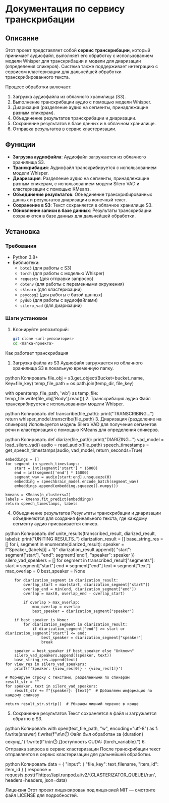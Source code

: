 # Документация по сервису транскрибации

## Описание

Этот проект представляет собой **сервис транскрибации**, который принимает аудиофайл, выполняет его обработку с использованием модели Whisper для транскрибации и модели для диаризации (определения спикеров). Система также поддерживает интеграцию с сервисом кластеризации для дальнейшей обработки транскрибированного текста.

Процесс обработки включает:
1. Загрузка аудиофайла из облачного хранилища (S3).
2. Выполнение транскрибации аудио с помощью модели Whisper.
3. Диаризация (разделение аудио на сегменты, принадлежащие разным спикерам).
4. Объединение результатов транскрибации и диаризации.
5. Сохранение результатов в базе данных и в облачном хранилище.
6. Отправка результатов в сервис кластеризации.

## Функции

- **Загрузка аудиофайла**: Аудиофайл загружается из облачного хранилища S3.
- **Транскрибация**: Аудиофайл транскрибируется с использованием модели Whisper.
- **Диаризация**: Разделение аудио на сегменты, принадлежащие разным спикерам, с использованием модели Silero VAD и кластеризации с помощью KMeans.
- **Объединение результатов**: Объединение транскрибированных данных и результатов диаризации в конечный текст.
- **Сохранение в S3**: Текст сохраняется в облачное хранилище S3.
- **Обновление записи в базе данных**: Результаты транскрибации сохраняются в базе данных для дальнейшей обработки.

## Установка

### Требования

- Python 3.8+
- Библиотеки:
  - `boto3` (для работы с S3)
  - `torch` (для работы с моделью Whisper)
  - `requests` (для отправки запросов)
  - `dotenv` (для работы с переменными окружения)
  - `sklearn` (для кластеризации)
  - `psycopg2` (для работы с базой данных)
  - `pydub` (для работы с аудиофайлами)
  - `silero_vad` (для диаризации)

### Шаги установки

1. Клонируйте репозиторий:
   ```bash
   git clone <url-репозитория>
   cd <папка-проекта>

Как работает транскрибация
1. Загрузка файла из S3
Аудиофайл загружается из облачного хранилища S3 в локальную временную папку.

python
Копировать
file_obj = s3.get_object(Bucket=bucket_name, Key=file_key)
temp_file_path = os.path.join(temp_dir, file_key)

with open(temp_file_path, 'wb') as temp_file:
    temp_file.write(file_obj['Body'].read())
2. Транскрибация аудио
Файл транскрибируется с использованием модели Whisper.

python
Копировать
def transcribe(file_path):
    print("TRANSCRIBING...")
    return whisper_model.transcribe(file_path)
3. Диаризация (разделение на спикеров)
Используется модель Silero VAD для получения сегментов речи и кластеризация с помощью KMeans для определения спикеров.

python
Копировать
def diarize(file_path):
    print("DIARIZING...")
    vad_model = load_silero_vad()
    audio = read_audio(file_path)
    speech_timestamps = get_speech_timestamps(audio, vad_model, return_seconds=True)

    embeddings = []
    for segment in speech_timestamps:
        start = int(segment['start'] * 16000)
        end = int(segment['end'] * 16000)
        segment_wav = audio[start:end].unsqueeze(0)
        embedding = speechbrain_model.encode_batch(segment_wav)
        embeddings.append(embedding.squeeze().numpy())

    kmeans = KMeans(n_clusters=2)
    labels = kmeans.fit_predict(embeddings)
    return speech_timestamps, labels
4. Объединение результатов
Результаты транскрибации и диаризации объединяются для создания финального текста, где каждому сегменту аудио присваивается спикер.

python
Копировать
def unite_results(transcribed_result, diarized_result, labels):
    print("UNITING RESULTS..")
    diarization_result = []
    base_string_res = []
    for i, segment in enumerate(diarized_result):
        speaker = f"Speaker_{labels[i] + 1}"
        diarization_result.append({
            "start": segment['start'],
            "end": segment['end'],
            "speaker": speaker
        })
    silero_vad_speakers = []
    for segment in transcribed_result["segments"]:
        start = segment["start"]
        end = segment["end"]
        text = segment["text"]
        max_overlap = 0
        best_speaker = None

        for diarization_segment in diarization_result:
            overlap_start = max(start, diarization_segment["start"])
            overlap_end = min(end, diarization_segment["end"])
            overlap = max(0, overlap_end - overlap_start)

            if overlap > max_overlap:
                max_overlap = overlap
                best_speaker = diarization_segment["speaker"]

        if best_speaker is None:
            for diarization_segment in diarization_result:
                if diarization_segment["end"] >= start or diarization_segment["start"] <= end:
                    best_speaker = diarization_segment["speaker"]
                    break

        speaker = best_speaker if best_speaker else "Unknown"
        silero_vad_speakers.append((speaker, text))
        base_string_res.append(text)
    for view_res in silero_vad_speakers:
        print(f'Speaker: {view_res[0]} - {view_res[1]}')

    # Формируем строку с текстами, разделенными по спикерам
    result_str = ""
    for speaker, text in silero_vad_speakers:
        result_str += f"{speaker}: {text}"  # Добавляем информацию по каждому спикеру

    return result_str.strip()  # Убираем лишний перенос в конце
5. Сохранение результатов
Текст сохраняется в файл и загружается обратно в S3.

python
Копировать
with open(text_file_path, "w", encoding="utf-8") as f:
    f.write(answer)
    f.write(f"\n\n⏱️ Файл был обработан за {duration} секунд.")
    f.write(f"\n\n⏱️ Доступность CUDA: {torch_variable}.")
6. Отправка запроса в сервис кластеризации
После транскрибации текст отправляется в сервис кластеризации для дальнейшей обработки.

python
Копировать
data = {
    "input": {
        "file_key": text_filename,
        "item_id": item_id
    }
}
response = requests.post(f'https://api.runpod.ai/v2/{CLASTERIZATOR_QUEUE}/run', headers=headers, json=data)


Лицензия
Этот проект лицензирован под лицензией MIT — смотрите файл LICENSE для подробностей.